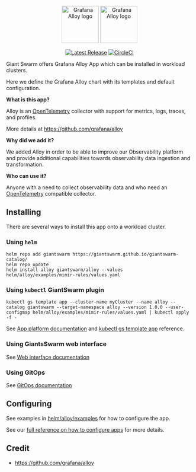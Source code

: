 <p align="center">
    <img src="assets/logo_alloy_light.svg#gh-dark-mode-only" alt="Grafana Alloy logo" height="100px">
    <img src="assets/logo_alloy_dark.svg#gh-light-mode-only" alt="Grafana Alloy logo" height="100px">
</p>

<p align="center">
  <a href="https://github.com/giantswarm/alloy/releases"><img src="https://img.shields.io/github/release/giantswarm/alloy.svg" alt="Latest Release"></a>
  <a href="https://dl.circleci.com/status-badge/redirect/gh/giantswarm/alloy-app/tree/main"><img src="https://dl.circleci.com/status-badge/img/gh/giantswarm/alloy-app/tree/main.svg?style=svg" alt="CircleCI"></a>
</p>

Giant Swarm offers Grafana Alloy App which can be installed in workload clusters.

Here we define the Grafana Alloy chart with its templates and default configuration.

**What is this app?**

Alloy is an [OpenTelemetry](https://opentelemetry.io/) collector with support for metrics, logs, traces, and profiles.

More details at https://github.com/grafana/alloy

**Why did we add it?**

We added Alloy in order to be able to improve our Observability platform and provide additional capabilities towards observability data ingestion and transformation.

**Who can use it?**

Anyone with a need to collect observability data and who need an [OpenTelemetry](https://opentelemetry.io/) compatible collector.

## Installing

There are several ways to install this app onto a workload cluster.

### Using `helm`

```
helm repo add giantswarm https://giantswarm.github.io/giantswarm-catalog/
helm repo update
helm install alloy giantswarm/alloy --values helm/alloy/examples/mimir-rules/values.yaml
```

### Using `kubectl` GiantSwarm plugin

```
kubectl gs template app --cluster-name myCluster --name alloy --catalog giantswarm --target-namespace alloy --version 1.0.0 --user-configmap helm/alloy/examples/mimir-rules/values.yaml | kubectl apply -f -
```

See [App platform documentation](https://docs.giantswarm.io/vintage/getting-started/app-platform/deploy-app/) and [kubectl gs template app](https://docs.giantswarm.io/vintage/use-the-api/kubectl-gs/template-app/) reference.

### Using GiantsSwarm web interface

See [Web interface documentation](https://docs.giantswarm.io/vintage/platform-overview/web-interface/app-platform/#installing-an-app)

### Using GitOps

See [GitOps documentation](https://docs.giantswarm.io/vintage/advanced/gitops/apps/add_appcr/)

## Configuring

See examples in [helm/alloy/examples](helm/alloy/examples) for how to configure the app.

See our [full reference on how to configure apps](https://docs.giantswarm.io/getting-started/app-platform/app-configuration/) for more details.

## Credit

- https://github.com/grafana/alloy
